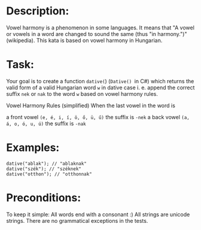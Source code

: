 # Description:


Vowel harmony is a phenomenon in some languages. It means that "A vowel or vowels in a word are changed to sound the same (thus "in harmony.")" (wikipedia). This kata is based on vowel harmony in Hungarian.

# Task:

Your goal is to create a function `dative(`) (`Dative() `in C#) which returns the valid form of a valid Hungarian word `w` in dative case i. e. append the correct suffix `nek` or `nak` to the word `w` based on vowel harmony rules.

Vowel Harmony Rules (simplified)
When the last vowel in the word is

a front vowel `(e, é, i, í, ö, ő, ü, ű)` the suffix is `-nek`
a back vowel `(a, á, o, ó, u, ú)` the suffix is `-nak`
# Examples:
```
dative("ablak"); // "ablaknak"
dative("szék"); // "széknek"
dative("otthon"); // "otthonnak"
```
# Preconditions:
To keep it simple: All words end with a consonant :)
All strings are unicode strings.
There are no grammatical exceptions in the tests.
